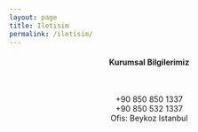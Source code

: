 ```yaml
---
layout: page
title: Iletisim
permalink: /iletisim/
---
```



#### <center>Kurumsal Bilgilerimiz
<br><center>+90 850 850 1337
<br><center>+90 850 532 1337
<br><center>Ofis: Beykoz Istanbul
